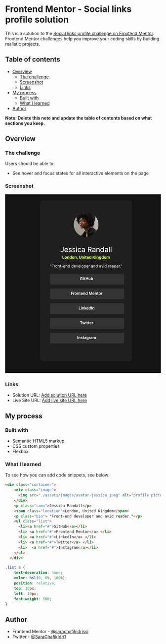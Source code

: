 # Frontend Mentor - Social links profile solution

This is a solution to the [Social links profile challenge on Frontend Mentor](https://www.frontendmentor.io/challenges/social-links-profile-UG32l9m6dQ). Frontend Mentor challenges help you improve your coding skills by building realistic projects. 

## Table of contents

- [Overview](#overview)
  - [The challenge](#the-challenge)
  - [Screenshot](#screenshot)
  - [Links](#links)
- [My process](#my-process)
  - [Built with](#built-with)
  - [What I learned](#what-i-learned)
- [Author](#author)


**Note: Delete this note and update the table of contents based on what sections you keep.**

## Overview

### The challenge

Users should be able to:

- See hover and focus states for all interactive elements on the page

### Screenshot

![My Social Links Profile Screenshot](./assets/images/social-links-profile.jpg)

### Links

- Solution URL: [Add solution URL here](https://github.com/sarachafikidrissi/Social-links-profile.git)
- Live Site URL: [Add live site URL here](https://sarachafikidrissi.github.io/Social-links-profile/)

## My process

### Built with

- Semantic HTML5 markup
- CSS custom properties
- Flexbox

### What I learned

To see how you can add code snippets, see below:

```html
<div class="container">
    <div class="image">
      <img src="./assets/images/avatar-jessica.jpeg" alt="profile picture">
    </div>
    <p class="name">Jessica Randall</p>
    <span class="location">London, United Kingdom</span>
    <p class="bio"> "Front-end developer and avid reader."</p>
    <ul class="list">
      <li><a href="#">GitHub</a></li>
      <li> <a href="#">Frontend Mentor</a> </li>
      <li> <a href="#">LinkedIn</a> </li>
      <li> <a href="#">Twitter</a> </li>
      <li>  <a href="#">Instagram</a></li>
    </ul>
  </div>
```
```css
.list a {
    text-decoration: none;
    color: hsl(0, 0%, 100%); 
    position: relative;
    top: 10px;
    left: 10px;
    font-weight: 500;
}
```



## Author

- Frontend Mentor - [@sarachafikidrissi](https://www.frontendmentor.io/profile/sarachafikidrissi)
- Twitter - [@SaraChafikIdri1](https://twitter.com/SaraChafikIdri1)

